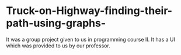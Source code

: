 # Truck-on-Highway-finding-their-path-using-graphs-
It was a group project given to us in programming course II.
It has a UI which was provided to us by our professor. 
